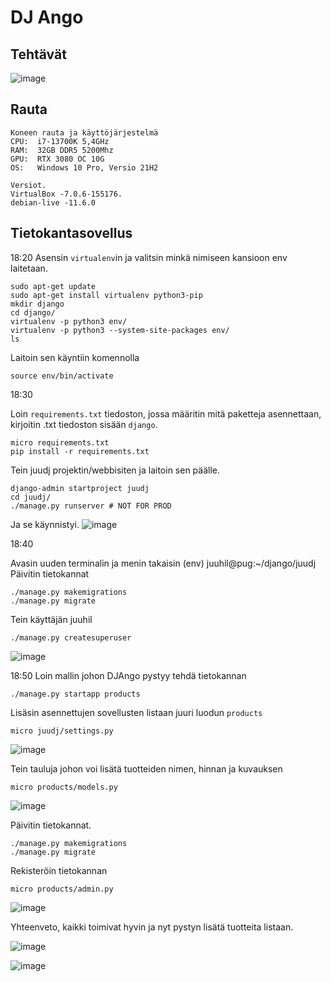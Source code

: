 # DJ Ango

## Tehtävät

![image](https://user-images.githubusercontent.com/122887067/221422325-a22ef7dd-367e-4e7f-8d4c-d7fff86988d3.png)

## Rauta

    Koneen rauta ja käyttöjärjestelmä
    CPU:  i7-13700K 5,4GHz
    RAM:  32GB DDR5 5200Mhz
    GPU:  RTX 3080 OC 10G
    OS:   Windows 10 Pro, Versio 21H2
    
    Versiot. 
    VirtualBox -7.0.6-155176.
    debian-live -11.6.0
    
## Tietokantasovellus
18:20
Asensin ``virtualenv``in ja valitsin minkä nimiseen kansioon env laitetaan.

    sudo apt-get update
    sudo apt-get install virtualenv python3-pip
    mkdir django
    cd django/
    virtualenv -p python3 env/
    virtualenv -p python3 --system-site-packages env/
    ls

Laitoin sen käyntiin komennolla

    source env/bin/activate
    
18:30 

Loin ``requirements.txt`` tiedoston, jossa määritin mitä paketteja asennettaan, kirjoitin .txt tiedoston sisään ``django``.

    micro requirements.txt
    pip install -r requirements.txt
    
Tein juudj projektin/webbisiten ja laitoin sen päälle.

    django-admin startproject juudj
    cd juudj/
    ./manage.py runserver # NOT FOR PROD

Ja se käynnistyi. 
![image](https://user-images.githubusercontent.com/122887067/221423559-c238cd67-25cd-4b10-b3f5-3dc4370290db.png)

18:40

Avasin uuden terminalin ja menin takaisin (env) juuhil@pug:~/django/juudj
Päivitin tietokannat

    ./manage.py makemigrations
    ./manage.py migrate

Tein käyttäjän juuhil

    ./manage.py createsuperuser

![image](https://user-images.githubusercontent.com/122887067/221424175-5d501767-0298-4355-b09a-f0ec215a3a0f.png)

18:50
Loin mallin johon DJAngo pystyy tehdä tietokannan

    ./manage.py startapp products

Lisäsin asennettujen sovellusten listaan juuri luodun ``products``

    micro juudj/settings.py
    
![image](https://user-images.githubusercontent.com/122887067/221424592-8c0cfc04-cf40-4105-8efc-52de5ac5368d.png)

Tein tauluja johon voi lisätä tuotteiden nimen, hinnan ja kuvauksen

    micro products/models.py
  
![image](https://user-images.githubusercontent.com/122887067/221425183-5212e01a-2e1b-4fc7-993e-c245dd2035bf.png)

Päivitin tietokannat.
   
    ./manage.py makemigrations
    ./manage.py migrate

Rekisteröin tietokannan

    micro products/admin.py
    
![image](https://user-images.githubusercontent.com/122887067/221425039-59d0494d-e030-4659-82d9-de214441d00c.png)

Yhteenveto, kaikki toimivat hyvin ja nyt pystyn lisätä tuotteita listaan.

![image](https://user-images.githubusercontent.com/122887067/221425458-65caa528-d8e4-4183-9da7-919a678092f1.png)

![image](https://user-images.githubusercontent.com/122887067/221425548-2ea9f340-135d-4179-ae50-22fc721155dd.png)
